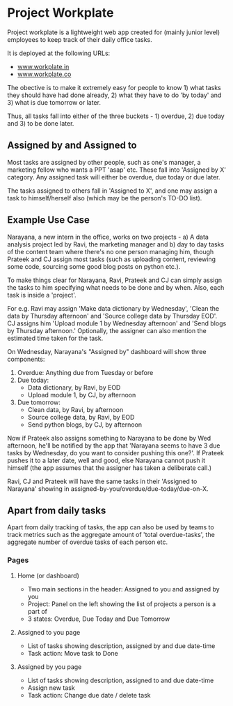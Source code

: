 # Project Workplate

Project workplate is a lightweight web app created for (mainly junior level) employees to keep track of their daily
office tasks.

It is deployed at the following URLs:
- www.workplate.in
- www.workplate.co

The obective is to make it extremely easy for people to know 1) what tasks they should have had done already, 2) what they have to do 'by today' and 3) what is due tomorrow or later.


Thus, all tasks fall into either of the three buckets - 1) overdue, 2) due today and 3) to be done later.

## Assigned by and Assigned to

Most tasks are assigned by other people, such as one's manager, a marketing fellow who wants a PPT 'asap' etc.
These fall into 'Assigned by X' category. Any assigned task will either be overdue, due today or due later.

The tasks assigned to others fall in 'Assigned to X', and one may assign a task to himself/herself also (which may be the person's TO-DO list).


## Example Use Case

Narayana, a new intern in the office, works on two projects - a) A data analysis project led by Ravi, the marketing manager and b) day to day tasks of the content team where there's no one person managing him, though Prateek and CJ assign most tasks (such as uploading content, reviewing some code, sourcing some good blog posts on python etc.).

To make things clear for Narayana, Ravi, Prateek and CJ can simply assign the tasks to him specifying what needs to be done and by when. Also, each task is inside a 'project'.

For e.g. Ravi may assign 'Make data dictionary by Wednesday', 'Clean the data by Thursday afternoon' and 'Source college data by Thursday EOD'. CJ assigns him 'Upload module 1 by Wednesday afternoon' and 'Send blogs by Thursday afternoon.' Optionally, the assigner can also mention the estimated time taken for the task.

On Wednesday, Narayana's "Assigned by" dashboard will show three components:
1) Overdue: Anything due from Tuesday or before
2) Due today:
    - Data dictionary, by Ravi, by EOD
    - Upload module 1, by CJ, by afternoon
3) Due tomorrow:
    - Clean data, by Ravi, by afternoon
    - Source college data, by Ravi, by EOD
    - Send python blogs, by CJ, by afternoon

Now if Prateek also assigns something to Narayana to be done by Wed afternoon, he'll be notified by the app that 'Narayana seems to have 3 due tasks by Wednesday, do you want to consider pushing this one?'. If Prateek pushes it to a later date, well and good, else Narayana cannot push it himself (the app assumes that the assigner has taken a deliberate call.)


Ravi, CJ and Prateek will have the same tasks in their 'Assigned to Narayana' showing in assigned-by-you/overdue/due-today/due-on-X.


## Apart from daily tasks

Apart from daily tracking of tasks, the app can also be used by teams to track metrics such as the aggregate amount of 'total overdue-tasks', the aggregate number of overdue tasks of each person etc.

### Pages

1. Home (or dashboard)
    - Two main sections in the header: Assigned to you and assigned by you
    - Project: Panel on the left showing the list of projects a person is a part of
    - 3 states: Overdue, Due Today and Due Tomorrow

2. Assigned to you page
    - List of tasks showing description, assigned by and due date-time
    - Task action: Move task to Done

3. Assigned by you page
    - List of tasks showing description, assigned to and due date-time
    - Assign new task
    - Task action: Change due date / delete task










